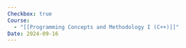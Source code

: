 ```yaml
---
Checkbox: true
Course:
  - "[[Programming Concepts and Methodology I (C++)]]"
Date: 2024-09-16
---
```

